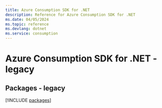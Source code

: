 ```yaml
---
title: Azure Consumption SDK for .NET
description: Reference for Azure Consumption SDK for .NET
ms.date: 04/05/2024
ms.topic: reference
ms.devlang: dotnet
ms.service: consumption
---
```

# Azure Consumption SDK for .NET - legacy
## Packages - legacy
[!INCLUDE [packages](consumption-index.md)]